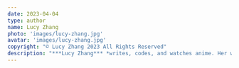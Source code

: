 ```yaml
---
date: 2023-04-04
type: author
name: Lucy Zhang
photo: 'images/lucy-zhang.jpg'
avatar: 'images/lucy-zhang.jpg'
copyright: "© Lucy Zhang 2023 All Rights Reserved"
description: "***Lucy Zhang*** *writes, codes, and watches anime. Her work has appeared in* CRAFT, The Spectacle, Redivider, *and elsewhere. She is the author of the chapbooks* HOLLOWED *(Thirty West Publishing) and* ABSORPTION *(Harbor Review). Find her at [lucyzhang.tech](https://lucyzhang.tech) or on Twitter [@Dango_Ramen](https://twitter.com/Dango_Ramen).*"
---
```


